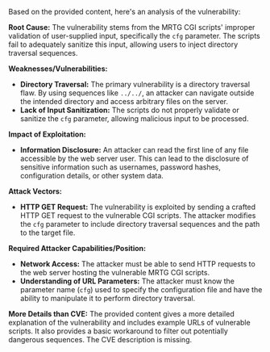 Based on the provided content, here's an analysis of the vulnerability:

**Root Cause:**
The vulnerability stems from the MRTG CGI scripts' improper validation of user-supplied input, specifically the `cfg` parameter. The scripts fail to adequately sanitize this input, allowing users to inject directory traversal sequences.

**Weaknesses/Vulnerabilities:**
- **Directory Traversal:** The primary vulnerability is a directory traversal flaw. By using sequences like `../../`, an attacker can navigate outside the intended directory and access arbitrary files on the server.
- **Lack of Input Sanitization:** The scripts do not properly validate or sanitize the `cfg` parameter, allowing malicious input to be processed.

**Impact of Exploitation:**
- **Information Disclosure:** An attacker can read the first line of any file accessible by the web server user. This can lead to the disclosure of sensitive information such as usernames, password hashes, configuration details, or other system data.

**Attack Vectors:**
- **HTTP GET Request:** The vulnerability is exploited by sending a crafted HTTP GET request to the vulnerable CGI scripts. The attacker modifies the `cfg` parameter to include directory traversal sequences and the path to the target file.

**Required Attacker Capabilities/Position:**
- **Network Access:** The attacker must be able to send HTTP requests to the web server hosting the vulnerable MRTG CGI scripts.
- **Understanding of URL Parameters:** The attacker must know the parameter name (`cfg`) used to specify the configuration file and have the ability to manipulate it to perform directory traversal.

**More Details than CVE:**
The provided content gives a more detailed explanation of the vulnerability and includes example URLs of vulnerable scripts. It also provides a basic workaround to filter out potentially dangerous sequences. The CVE description is missing.